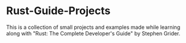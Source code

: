 # Rust-Guide-Projects

This is a collection of small projects and examples made while learning along with "Rust: The Complete Developer's Guide" by Stephen Grider.
